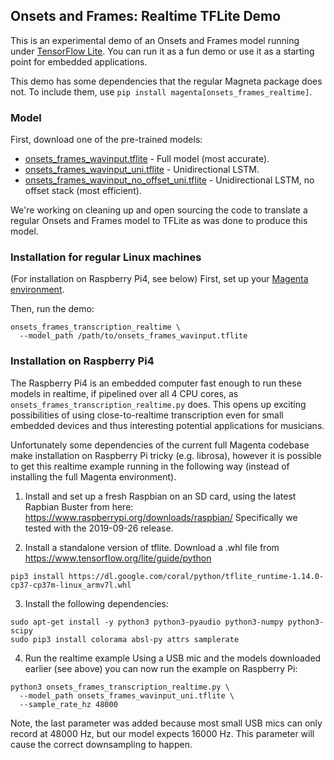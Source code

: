 ## Onsets and Frames: Realtime TFLite Demo

This is an experimental demo of an Onsets and Frames model running under
[TensorFlow Lite](https://www.tensorflow.org/lite). You can run it as a fun
demo or use it as a starting point for embedded applications.

This demo has some dependencies that the regular Magneta package does not.
To include them, use `pip install magenta[onsets_frames_realtime]`.

### Model

First, download one of the pre-trained models:

- [onsets_frames_wavinput.tflite](https://storage.googleapis.com/magentadata/models/onsets_frames_transcription/tflite/onsets_frames_wavinput.tflite) - Full model (most accurate).
- [onsets_frames_wavinput_uni.tflite](https://storage.googleapis.com/magentadata/models/onsets_frames_transcription/tflite/onsets_frames_wavinput_uni.tflite) - Unidirectional LSTM.
- [onsets_frames_wavinput_no_offset_uni.tflite](https://storage.googleapis.com/magentadata/models/onsets_frames_transcription/tflite/onsets_frames_wavinput_no_offset_uni.tflite) - Unidirectional LSTM, no offset stack (most efficient).

We're working on cleaning up and open sourcing the code to translate a regular
Onsets and Frames model to TFLite as was done to produce this model.

### Installation for regular Linux machines

(For installation on Raspberry Pi4, see below)
First, set up your [Magenta environment](/README.md).

Then, run the demo:

```
onsets_frames_transcription_realtime \
  --model_path /path/to/onsets_frames_wavinput.tflite
```

### Installation on Raspberry Pi4

The Raspberry Pi4 is an embedded computer fast enough to run these models in
realtime, if pipelined over all 4 CPU cores, as
```onsets_frames_transcription_realtime.py``` does.
This opens up exciting possibilities of using close-to-realtime transcription
even for small embedded devices and thus interesting potential applications
for musicians.

Unfortunately some dependencies of the current full Magenta codebase make
installation on Raspberry Pi tricky (e.g. librosa), however it is possible
to get this  realtime example running in the following way
(instead of installing the full Magenta environment).

1) Install and set up a fresh Raspbian on an SD card, using the latest
Rapbian Buster from here: https://www.raspberrypi.org/downloads/raspbian/
Specifically we tested with the 2019-09-26 release.

2) Install a standalone version of tflite.
Download a .whl file from <https://www.tensorflow.org/lite/guide/python>
```
pip3 install https://dl.google.com/coral/python/tflite_runtime-1.14.0-cp37-cp37m-linux_armv7l.whl
```

3) Install the following dependencies:
```
sudo apt-get install -y python3 python3-pyaudio python3-numpy python3-scipy
sudo pip3 install colorama absl-py attrs samplerate
```

4) Run the realtime example
Using a USB mic and the models downloaded earlier (see above) you can now run
the example on Raspberry Pi:

```
python3 onsets_frames_transcription_realtime.py \
  --model_path onsets_frames_wavinput_uni.tflite \
  --sample_rate_hz 48000
```

Note, the last parameter was added because most small USB mics can only record
at 48000 Hz, but our model expects 16000 Hz. This parameter will cause the
correct downsampling to happen.
